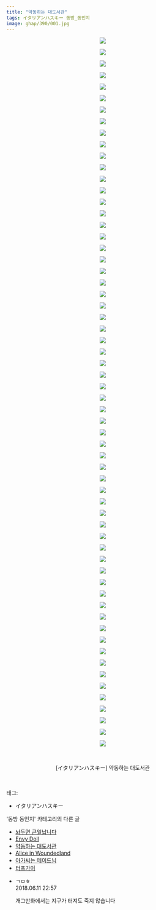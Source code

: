 ```yaml
---
title: "약동하는 대도서관"
tags: イタリアンハスキー 동방_동인지
image: ghap/390/001.jpg
---
```

<div class="article">
<p style="text-align: center; clear: none; float: none;"><img src="{{ site.nasurl }}/ghap/390/001.jpg"/></p>
<p style="text-align: center; clear: none; float: none;"><img src="{{ site.nasurl }}/ghap/390/002.jpg"/></p>
<p style="text-align: center; clear: none; float: none;"><img src="{{ site.nasurl }}/ghap/390/003.jpg"/></p>
<p style="text-align: center; clear: none; float: none;"><img src="{{ site.nasurl }}/ghap/390/004.jpg"/></p>
<p style="text-align: center; clear: none; float: none;"><img src="{{ site.nasurl }}/ghap/390/005.jpg"/></p>
<p style="text-align: center; clear: none; float: none;"><img src="{{ site.nasurl }}/ghap/390/006.jpg"/></p>
<p style="text-align: center; clear: none; float: none;"><img src="{{ site.nasurl }}/ghap/390/007.jpg"/></p>
<p style="text-align: center; clear: none; float: none;"><img src="{{ site.nasurl }}/ghap/390/008.jpg"/></p>
<p style="text-align: center; clear: none; float: none;"><img src="{{ site.nasurl }}/ghap/390/009.jpg"/></p>
<p style="text-align: center; clear: none; float: none;"><img src="{{ site.nasurl }}/ghap/390/010.jpg"/></p>
<p style="text-align: center; clear: none; float: none;"><img src="{{ site.nasurl }}/ghap/390/011.jpg"/></p>
<p style="text-align: center; clear: none; float: none;"><img src="{{ site.nasurl }}/ghap/390/012.jpg"/></p>
<p style="text-align: center; clear: none; float: none;"><img src="{{ site.nasurl }}/ghap/390/013.jpg"/></p>
<p style="text-align: center; clear: none; float: none;"><img src="{{ site.nasurl }}/ghap/390/014.jpg"/></p>
<p style="text-align: center; clear: none; float: none;"><img src="{{ site.nasurl }}/ghap/390/015.jpg"/></p>
<p style="text-align: center; clear: none; float: none;"><img src="{{ site.nasurl }}/ghap/390/016.jpg"/></p>
<p style="text-align: center; clear: none; float: none;"><img src="{{ site.nasurl }}/ghap/390/017.jpg"/></p>
<p style="text-align: center; clear: none; float: none;"><img src="{{ site.nasurl }}/ghap/390/018.jpg"/></p>
<p style="text-align: center; clear: none; float: none;"><img src="{{ site.nasurl }}/ghap/390/019.jpg"/></p>
<p style="text-align: center; clear: none; float: none;"><img src="{{ site.nasurl }}/ghap/390/020.jpg"/></p>
<p style="text-align: center; clear: none; float: none;"><img src="{{ site.nasurl }}/ghap/390/021.jpg"/></p>
<p style="text-align: center; clear: none; float: none;"><img src="{{ site.nasurl }}/ghap/390/022.jpg"/></p>
<p style="text-align: center; clear: none; float: none;"><img src="{{ site.nasurl }}/ghap/390/023.jpg"/></p>
<p style="text-align: center; clear: none; float: none;"><img src="{{ site.nasurl }}/ghap/390/024.jpg"/></p>
<p style="text-align: center; clear: none; float: none;"><img src="{{ site.nasurl }}/ghap/390/025.jpg"/></p>
<p style="text-align: center; clear: none; float: none;"><img src="{{ site.nasurl }}/ghap/390/026.jpg"/></p>
<p style="text-align: center; clear: none; float: none;"><img src="{{ site.nasurl }}/ghap/390/027.jpg"/></p>
<p style="text-align: center; clear: none; float: none;"><img src="{{ site.nasurl }}/ghap/390/028.jpg"/></p>
<p style="text-align: center; clear: none; float: none;"><img src="{{ site.nasurl }}/ghap/390/029.jpg"/></p>
<p style="text-align: center; clear: none; float: none;"><img src="{{ site.nasurl }}/ghap/390/030.jpg"/></p>
<p style="text-align: center; clear: none; float: none;"><img src="{{ site.nasurl }}/ghap/390/031.jpg"/></p>
<p style="text-align: center; clear: none; float: none;"><img src="{{ site.nasurl }}/ghap/390/032.jpg"/></p>
<p style="text-align: center; clear: none; float: none;"><img src="{{ site.nasurl }}/ghap/390/033.jpg"/></p>
<p style="text-align: center; clear: none; float: none;"><img src="{{ site.nasurl }}/ghap/390/034.jpg"/></p>
<p style="text-align: center; clear: none; float: none;"><img src="{{ site.nasurl }}/ghap/390/035.jpg"/></p>
<p style="text-align: center; clear: none; float: none;"><img src="{{ site.nasurl }}/ghap/390/036.jpg"/></p>
<p style="text-align: center; clear: none; float: none;"><img src="{{ site.nasurl }}/ghap/390/037.jpg"/></p>
<p style="text-align: center; clear: none; float: none;"><img src="{{ site.nasurl }}/ghap/390/038.jpg"/></p>
<p style="text-align: center; clear: none; float: none;"><img src="{{ site.nasurl }}/ghap/390/039.jpg"/></p>
<p style="text-align: center; clear: none; float: none;"><img src="{{ site.nasurl }}/ghap/390/040.jpg"/></p>
<p style="text-align: center; clear: none; float: none;"><img src="{{ site.nasurl }}/ghap/390/041.jpg"/></p>
<p style="text-align: center; clear: none; float: none;"><img src="{{ site.nasurl }}/ghap/390/042.jpg"/></p>
<p style="text-align: center; clear: none; float: none;"><img src="{{ site.nasurl }}/ghap/390/043.jpg"/></p>
<p style="text-align: center; clear: none; float: none;"><img src="{{ site.nasurl }}/ghap/390/044.jpg"/></p>
<p style="text-align: center; clear: none; float: none;"><img src="{{ site.nasurl }}/ghap/390/045.jpg"/></p>
<p style="text-align: center; clear: none; float: none;"><img src="{{ site.nasurl }}/ghap/390/046.jpg"/></p>
<p style="text-align: center; clear: none; float: none;"><img src="{{ site.nasurl }}/ghap/390/047.jpg"/></p>
<p style="text-align: center; clear: none; float: none;"><img src="{{ site.nasurl }}/ghap/390/048.jpg"/></p>
<p style="text-align: center; clear: none; float: none;"><img src="{{ site.nasurl }}/ghap/390/049.jpg"/></p>
<p style="text-align: center; clear: none; float: none;"><img src="{{ site.nasurl }}/ghap/390/050.jpg"/></p>
<p style="text-align: center; clear: none; float: none;"><img src="{{ site.nasurl }}/ghap/390/051.jpg"/></p>
<p style="text-align: center; clear: none; float: none;"><img src="{{ site.nasurl }}/ghap/390/052.jpg"/></p>
<p style="text-align: center; clear: none; float: none;"><img src="{{ site.nasurl }}/ghap/390/053.jpg"/></p>
<p style="text-align: center; clear: none; float: none;"><img src="{{ site.nasurl }}/ghap/390/054.jpg"/></p>
<p style="text-align: center; clear: none; float: none;"><img src="{{ site.nasurl }}/ghap/390/055.jpg"/></p>
<p style="text-align: center; clear: none; float: none;"><img src="{{ site.nasurl }}/ghap/390/056.jpg"/></p>
<p style="text-align: center; clear: none; float: none;"><img src="{{ site.nasurl }}/ghap/390/057.jpg"/></p>
<p style="text-align: center; clear: none; float: none;"><img src="{{ site.nasurl }}/ghap/390/058.jpg"/></p>
<p style="text-align: center; clear: none; float: none;"><img src="{{ site.nasurl }}/ghap/390/059.jpg"/></p>
<p style="text-align: center; clear: none; float: none;"><img src="{{ site.nasurl }}/ghap/390/060.jpg"/></p>
<p style="text-align: center; clear: none; float: none;"><img src="{{ site.nasurl }}/ghap/390/061.jpg"/></p>
<p style="text-align: center; clear: none; float: none;"><img src="{{ site.nasurl }}/ghap/390/062.jpg"/></p>
<p style="text-align: center; clear: none; float: none;"><br/></p>
<p style="text-align: center; clear: none; float: none;">[イタリアンハスキー] 약동하는 대도서관</p>
<p><br/></p>
</div><div class="tagTrail">
<p>태그: </p>
<ul>
<li>イタリアンハスキー</li>
</ul>
</div><div class="another">
<p>'동방 동인지' 카테고리의 다른 글</p>
<ul>
<li><a href="/2016-06-21-ghap_392">놔두면 큰일납니다</a></li>
<li><a href="/2016-06-21-ghap_391">Envy Doll</a></li>
<li><a href="/2016-06-21-ghap_390">약동하는 대도서관</a></li>
<li><a href="/2016-06-21-ghap_389">Alice in Woundedland</a></li>
<li><a href="/2016-06-21-ghap_388">아가씨는 메이드님</a></li>
<li><a href="/2016-06-21-ghap_387">터프가이</a></li>
</ul>
</div><div class="cb_module cb_fluid">
<div class="cb_wrt cb_profile">
<div class="comment">
<ul>
<li class="cb_thumb_off" id="comment15269464">
<div class="cb_comment_area">
<div class="cb_info_area">
<div class="cb_section">
<span class="cb_nick_name">ㄱㅁㅎ</span>
</div>
<div class="cb_section">
<span class="cb_date">2018.06.11 22:57 </span>
</div>
</div>
<div class="cb_dsc_comment">
<p class="cb_dsc">
											개그만화에서는 지구가 터져도 죽지 않습니다
										</p>
</div>
</div></li>
</ul>
</div>
</div><!-- commentList close -->
</div>